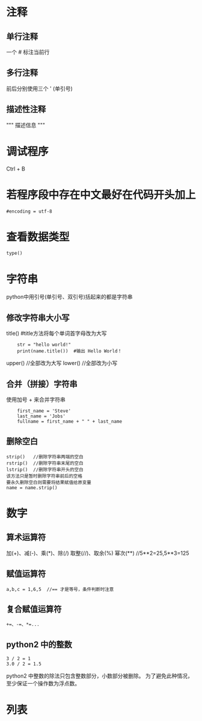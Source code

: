 # 注释
## 单行注释
一个 # 标注当前行
## 多行注释
前后分别使用三个 ' (单引号)
## 描述性注释
""" 描述信息 """

# 调试程序
Ctrl + B

# 若程序段中存在中文最好在代码开头加上
    #encoding = utf-8 

# 查看数据类型
    type()

# 字符串
python中用引号(单引号、双引号)括起来的都是字符串
## 修改字符串大小写
title()  #title方法将每个单词首字母改为大写
```
    str = "hello world!"
    print(name.title())  #输出 Hello World！
```
upper()  //全部改为大写
lower()  //全部改为小写
## 合并（拼接）字符串
使用加号 + 来合并字符串
```
    first_name = 'Steve'
    last_name = 'Jobs'
    fullname = first_name + " " + last_name
```
## 删除空白
    strip()   //删除字符串两端的空白
    rstrip()  //删除字符串末尾的空白
    lstrip()  //删除字符串开头的空白
    该方法只是暂时删除字符串前后的空格
    要永久删除空白则需要将结果赋值给原变量
    name = name.strip()

# 数字
## 算术运算符
加(+)、减(-)、乘(*)、除(/)
取整(//)、取余(%)
幂次(**)  //5\*\*2=25,5\*\*3=125
## 赋值运算符
    a,b,c = 1,6,5  //== 才是等号，条件判断时注意
## 复合赋值运算符
    +=、-=、*=...
## python2 中的整数
    3 / 2 = 1
    3.0 / 2 = 1.5
python2 中整数的除法只包含整数部分，小数部分被删除。
为了避免此种情况，至少保证一个操作数为浮点数。

# 列表












